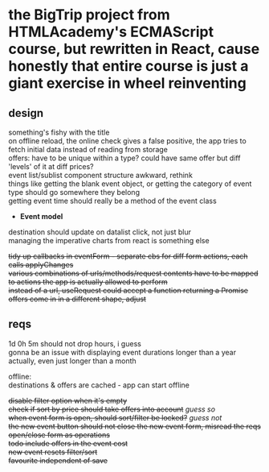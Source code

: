 # the BigTrip project from HTMLAcademy's ECMAScript course, but rewritten in React, cause honestly that entire course is just a giant exercise in wheel reinventing

## design

something's fishy with the title  
on offline reload, the online check gives a false positive, the app tries to fetch initial data instead of reading from storage  
offers: have to be unique within a type? could have same offer but diff 'levels' of it at diff prices?  
event list/sublist component structure awkward, rethink  
things like getting the blank event object, or getting the category of event type
should go somewhere they belong  
getting event time should really be a method of the event class

- **Event model**

destination should update on datalist click, not just blur  
managing the imperative charts from react is something else

~~tidy up callbacks in eventForm - separate cbs for diff form actions, each calls applyChanges~~  
~~various combinations of urls/methods/request contents have to be mapped to actions the app is actually allowed to perform~~  
~~instead of a url, useRequest could accept a function returning a Promise~~  
~~offers come in in a different shape, adjust~~

## reqs

1d 0h 5m should not drop hours, i guess  
gonna be an issue with displaying event durations longer than a year  
actually, even just longer than a month

offline:  
destinations & offers are cached - app can start offline

~~disable filter option when it's empty~~  
~~check if sort by price should take offers into account~~ _guess so_  
~~when event form is open, should sort/filter be locked?~~ _guess not_  
~~the new event button should not close the new event form, misread the reqs~~  
~~open/close form as operations~~  
~~todo include offers in the event cost~~  
~~new event resets filter/sort~~  
~~favourite independent of save~~
